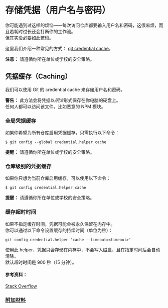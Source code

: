 # 存储凭据（用户名与密码）

你可能遇到过这样的烦恼——每次访问仓库都要输入用户名和密码，这很麻烦，而且若耗时过长还会打断你的工作流。  
但其实没必要如此繁琐。

这里我们介绍一种常见的方式： [git credential cache](https://git-scm.com/docs/git-credential-cache)。

**注意：** 请遵循你所在单位或学校的安全策略。

## 凭据缓存（Caching）

我们可以使用 Git 的 credential cache 来存储用户名和密码。

**警告：** 此方法会将凭据以*明文*形式保存在你电脑的硬盘上。  
任何人都可以访问该文件，比如恶意的 NPM 模块。

### 全局凭据缓存

如果你希望为所有仓库启用凭据缓存，只需执行以下命令：

```
$ git config --global credential.helper cache
```

**提醒：** 请遵循你所在单位或学校的安全策略。

### 仓库级别的凭据缓存

如果你只想为当前仓库启用缓存，可以使用以下命令：

```
$ git config credential.helper cache
```

**提醒：** 请遵循你所在单位或学校的安全策略。

### 缓存超时时间

如果不指定缓存时间，凭据可能会被永久保留在内存中。  
你可以通过以下命令设置缓存的持续时间（单位为秒）：

```
git config credential.helper 'cache --timeout=<timeout>'
```

使用此 helper，凭据只会存储在内存中，不会写入磁盘，且在指定时间后会自动清除。  
默认超时时间是 900 秒（15 分钟）。

#### 参考资料：

[Stack Overflow](https://stackoverflow.com/questions/35942754/how-can-i-save-username-and-password-in-git)

### [附加材料](additional-material.md)
